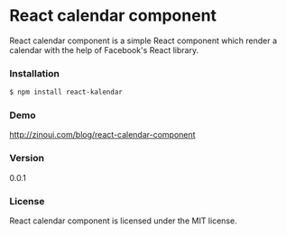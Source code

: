 # React calendar component
React calendar component is a simple React component which render a calendar with the help of Facebook's React library.

### Installation
```sh
$ npm install react-kalendar
```
### Demo
http://zinoui.com/blog/react-calendar-component

### Version
0.0.1

### License
React calendar component is licensed under the MIT license.